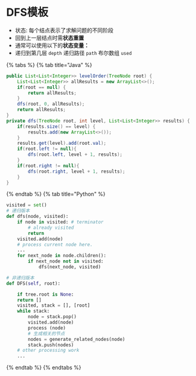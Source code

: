 # DFS模板

* 状态: 每个结点表示了求解问题的不同阶段
* 回到上一层结点时需**状态重置**
* 通常可以使用以下的**状态变量：**
* 递归到第几层 `depth`  递归路径 `path`  布尔数组 `used`

{% tabs %}
{% tab title="Java" %}
```java
public List<List<Integer>> levelOrder(TreeNode root) {
    List<List<Integer>> allResults = new ArrayList<>();
    if(root == null) {
        return allResults;
    }
    dfs(root, 0, allResults);
    return allResults;
}
private dfs(TreeNode root, int level, List<List<Integer>> results) {
    if(results.size() == level) {
        results.add(new ArrayList<>());
    }
    results.get(level).add(root.val);
    if(root.left != null){
        dfs(root.left, level + 1, results);
    }
    if(root.right != null){
        dfs(root.right, level + 1, results);
    }
}
```
{% endtab %}
{% tab title="Python" %}
```python
visited = set()
# 递归版本
def dfs(node, visited):
    if node in visited: # terminator
        # already visited
        return
    visited.add(node)
    # process current node here.
    ...
    for next_node in node.children():
        if next_node not in visited:
            dfs(next_node, visited)

# 非递归版本
def DFS(self, root):

    if tree.root is None:
    return []
    visited, stack = [], [root]
    while stack:
        node = stack.pop()
        visited.add(node)
        process (node)
        # 生成相关的节点
        nodes = generate_related_nodes(node)
        stack.push(nodes)
    # other processing work
    ...
```
{% endtab %}
{% endtabs %}
